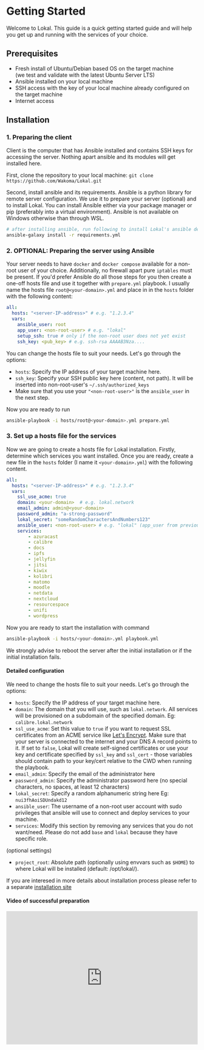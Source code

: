 # Getting Started

Welcome to Lokal. This guide is a quick getting started guide and will help you get up and running with the services of your choice.

## Prerequisites

- Fresh install of Ubuntu/Debian based OS on the target machine  
(we test and validate with the latest Ubuntu Server LTS)
- Ansible installed on your local machine
- SSH access with the key of your local machine already configured on the target machine
- Internet access

## Installation

### 1. Preparing the client

Client is the computer that has Ansible installed and contains SSH keys for accessing the server.
Nothing apart ansible and its modules will get installed here.

First, clone the repository to your local machine: `git clone https://github.com/Wakoma/Lokal.git`

Second, install ansible and its requirements. Ansible is a python library for remote server configuration.
We use it to prepare your server (optional) and to install Lokal. You can install Ansible either via your
package manager or pip (preferably into a virtual environment). Ansible is not available on Windows otherwise
than through WSL.

```bash
# after installing ansible, run following to install Lokal's ansible dependencies
ansible-galaxy install -r requirements.yml
```

### 2. OPTIONAL: Preparing the server using Ansible

Your server needs to have `docker` and `docker compose` available for a non-root user of your choice. Additionally, no
firewall apart pure `iptables` must be present. If you'd prefer Ansible do all those steps for you then create a one-off
hosts file and use it together with `prepare.yml` playbook. I usually name the hosts file `root@<your-domain>.yml` and
place in in the `hosts` folder with the following content:

```yaml
all:
  hosts: "<server-IP-address>" # e.g. "1.2.3.4"
  vars:
    ansible_user: root
    app_user: <non-root-user> # e.g. "lokal"
    setup_ssh: true # only if the non-root user does not yet exist
    ssh_key: <pub_key> # e.g. ssh-rsa AAAAB3Nza....
```
You can change the hosts file to suit your needs. Let's go through the options:

- `hosts`: Specify the IP address of your target machine here.
- `ssh_key`: Specify your SSH public key here (content, not path). It will be inserted into non-root-user's `~/.ssh/authorized_keys`
- Make sure that you use your `"<non-root-user>"` is the `ansible_user` in the next step.

Now you are ready to run
```bash
ansible-playbook -i hosts/root@<your-domain>.yml prepare.yml
```

### 3. Set up a hosts file for the services

Now we are going to create a hosts file for Lokal installation. Firstly, determine which services you want installed.
Once you are ready, create a new file in the `hosts` folder (I name it `<your-domain>.yml`) with the following content.

```yaml
all:
  hosts: "<server-IP-address>" # e.g. "1.2.3.4"
  vars:
    ssl_use_acme: true
    domain: <your-domain>  # e.g. lokal.network
    email_admin: admin@<your-domain>
    password_admin: "a-strong-password"
    lokal_secret: "someRandomCharactersAndNumbers123"
    ansible_user: <non-root-user> # e.g. "lokal" (app_user from previous step)
    services:
        - azuracast
        - calibre
        - docs
        - ipfs
        - jellyfin
        - jitsi
        - kiwix
        - kolibri
        - matomo
        - moodle
        - netdata
        - nextcloud
        - resourcespace
        - unifi
        - wordpress
```
Now you are ready to start the installation with command
```bash
ansible-playbook -i hosts/<your-domain>.yml playbook.yml
```
We strongly advise to reboot the server after the initial installation or if the initial installation fails.

#### Detailed configuration

We need to change the hosts file to suit your needs. Let's go through the options:

- `hosts`: Specify the IP address of your target machine here.
- `domain`: The domain that you will use, such as `lokal.network`. All services will be provisioned on a subdomain of the specified domain. Eg: `calibre.lokal.network`
- `ssl_use_acme`: Set this value to `true` if you want to request SSL certificates from an ACME service like [Let's Encrypt](https://letsencrypt.org/). Make sure that your server is connected to the internet and your DNS A record points to it. If set to `false`, Lokal will create self-signed certificates or use your key and certificate specified by `ssl_key` and `ssl_cert` - those variables should contain path to your key/cert relative to the CWD when running the playbook.
- `email_admin`: Specify the email of the administrator here
- `password_admin`: Specify the administrator password here (no special characters, no spaces, at least 12 characters)
- `lokal_secret`: Specify a random alphanumeric string here Eg: `nui3fhAoiSDUndakd12`
- `ansible_user`: The username of a non-root user account with sudo privileges that ansible will use to connect and deploy services to your machine.
- `services`: Modify this section by removing any services that you do not want/need. Please do not add `base` and `lokal` because they have specific role.

(optional settings)
- `project_root`: Absolute path (optionally using envvars such as `$HOME`) to where Lokal will be installed (default: /opt/lokal/).

If you are interesed in more details about installation process please refer to a separate [installation site](installation.md)

#### Video of successful preparation

<iframe width="100%" height="350" src="https://www.youtube.com/embed/WilR6gogLpA" title="Docs - Prepare Playbook Run Through" frameborder="0" allow="accelerometer; autoplay; clipboard-write; encrypted-media; gyroscope; picture-in-picture; web-share" allowfullscreen></iframe>
